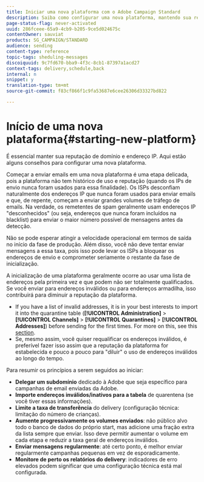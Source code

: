 ```yaml
---
title: Iniciar uma nova plataforma com o Adobe Campaign Standard
description: Saiba como configurar uma nova plataforma, mantendo sua reputação de domínio e endereço IP com o Adobe Campaign Standard.
page-status-flag: never-activated
uuid: 286fceee-65a9-4cb9-b205-9ce5d024675c
contentOwner: sauviat
products: SG_CAMPAIGN/STANDARD
audience: sending
content-type: reference
topic-tags: sheduling-messages
discoiquuid: 9c7fd670-bba9-4f3c-8cb1-87397a1acd27
context-tags: delivery,schedule,back
internal: n
snippet: y
translation-type: tm+mt
source-git-commit: f83cf866f1c9fa53687e6cee26306d33327bd822

---
```



# Início de uma nova plataforma{#starting-new-platform}

É essencial manter sua reputação de domínio e endereço IP. Aqui estão alguns conselhos para configurar uma nova plataforma.

Começar a enviar emails em uma nova plataforma é uma etapa delicada, pois a plataforma não tem histórico de uso e reputação (quando os IPs de envio nunca foram usados para essa finalidade). Os ISPs desconfiam naturalmente dos endereços IP que nunca foram usados para enviar emails e que, de repente, começam a enviar grandes volumes de tráfego de emails. Na verdade, os remetentes de spam geralmente usam endereços IP &quot;desconhecidos&quot; (ou seja, endereços que nunca foram incluídos na blacklist) para enviar o maior número possível de mensagens antes da detecção.

Não se pode esperar atingir a velocidade operacional em termos de saída no início da fase de produção. Além disso, você não deve tentar enviar mensagens a essa taxa, pois isso pode levar os ISPs a bloquear os endereços de envio e comprometer seriamente o restante da fase de inicialização.

A inicialização de uma plataforma geralmente ocorre ao usar uma lista de endereços pela primeira vez e que podem não ser totalmente qualificados. Se você enviar para endereços inválidos ou para endereços armadilha, isso contribuirá para diminuir a reputação da plataforma.
* If you have a list of invalid addresses, it is in your best interests to import it into the quarantine table (**[!UICONTROL Administration]** > **[!UICONTROL Channels]** > **[!UICONTROL Quarantines]** > **[!UICONTROL Addresses]**) before sending for the first times. For more on this, see this [section](../../sending/using/understanding-quarantine-management.md#identifying-quarantined-addresses-for-the-entire-platform).
* Se, mesmo assim, você quiser requalificar os endereços inválidos, é preferível fazer isso assim que a reputação da plataforma for estabelecida e pouco a pouco para &quot;diluir&quot; o uso de endereços inválidos ao longo do tempo.

Para resumir os princípios a serem seguidos ao iniciar:
* **Delegar um subdomínio** dedicado à Adobe que seja específico para campanhas de email enviadas da Adobe.
* **Importe endereços inválidos/inativos para a tabela** de quarentena (se você tiver essas informações).
* **Limite a taxa de transferência** do delivery (configuração técnica: limitação do número de crianças).
* **Aumente progressivamente os volumes enviados**: não público alvo todo o banco de dados do próprio start, mas adicione uma fração extra da lista sempre que enviar. Isso deve permitir aumentar o volume em cada etapa e reduzir a taxa geral de endereços inválidos.
* **Enviar mensagens regularmente**: até certo ponto, é melhor enviar regularmente campanhas pequenas em vez de esporadicamente.
* **Monitore de perto os relatórios do delivery**: indicadores de erro elevados podem significar que uma configuração técnica está mal configurada.
